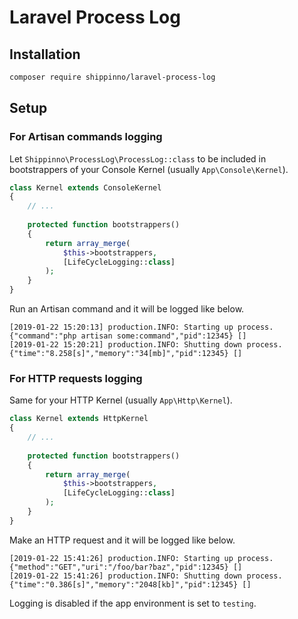 # Laravel Process Log

## Installation

```sh
composer require shippinno/laravel-process-log
```

## Setup

### For Artisan commands logging

Let `Shippinno\ProcessLog\ProcessLog::class` to be included in bootstrappers of your Console Kernel (usually `App\Console\Kernel`).

```php
class Kernel extends ConsoleKernel
{
    // ...
 
    protected function bootstrappers()
    {
        return array_merge(
            $this->bootstrappers,
            [LifeCycleLogging::class]
        );
    }
}
```

Run an Artisan command and it will be logged like below.

```
[2019-01-22 15:20:13] production.INFO: Starting up process. {"command":"php artisan some:command","pid":12345} []
[2019-01-22 15:20:21] production.INFO: Shutting down process. {"time":"8.258[s]","memory":"34[mb]","pid":12345} []
```

### For HTTP requests logging

Same for your HTTP Kernel (usually `App\Http\Kernel`).

```php
class Kernel extends HttpKernel 
{
    // ...
 
    protected function bootstrappers()
    {
        return array_merge(
            $this->bootstrappers,
            [LifeCycleLogging::class]
        );
    }
}
```

Make an HTTP request and it will be logged like below.

```
[2019-01-22 15:41:26] production.INFO: Starting up process. {"method":"GET","uri":"/foo/bar?baz","pid":12345} []
[2019-01-22 15:41:26] production.INFO: Shutting down process. {"time":"0.386[s]","memory":"2048[kb]","pid":12345} []
```

Logging is disabled if the app environment is set to `testing`.

